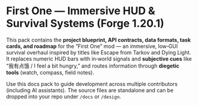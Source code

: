 # First One — Immersive HUD & Survival Systems (Forge 1.20.1)

This pack contains the **project blueprint, API contracts, data formats, task cards, and roadmap** for the “First One” mod — an immersive, low‑GUI survival overhaul inspired by titles like Escape from Tarkov and Dying Light. It replaces numeric HUD bars with in‑world signals and **subjective cues** like “我有点饿 / I feel a bit hungry,” and routes information through **diegetic tools** (watch, compass, field notes).

Use this docs pack to guide development across multiple contributors (including AI assistants). The source files are standalone and can be dropped into your repo under `/docs` or `/design`.

